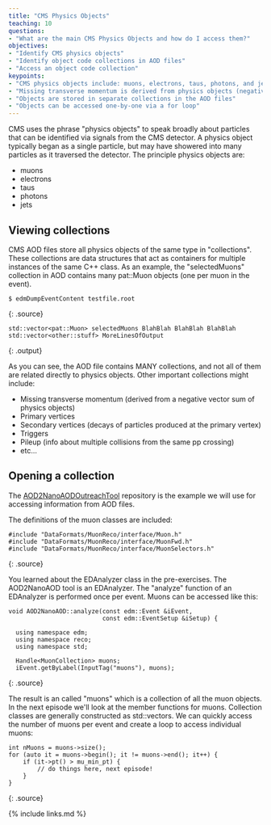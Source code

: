 ```yaml
---
title: "CMS Physics Objects"
teaching: 10
questions:
- "What are the main CMS Physics Objects and how do I access them?"
objectives:
- "Identify CMS physics objects"
- "Identify object code collections in AOD files"
- "Access an object code collection"
keypoints:
- "CMS physics objects include: muons, electrons, taus, photons, and jets." 
- "Missing transverse momentum is derived from physics objects (negative vector sum)."
- "Objects are stored in separate collections in the AOD files"
- "Objects can be accessed one-by-one via a for loop"
---
```


CMS uses the phrase "physics objects" to speak broadly about particles that can be identified via 
signals from the CMS detector. A physics object typically began as a single particle, but may have 
showered into many particles as it traversed the detector. The principle physics objects are:

*   muons
*   electrons
*   taus
*   photons
*   jets

## Viewing collections

CMS AOD files store all physics objects of the same type in "collections". These collections are 
data structures that act as containers for multiple instances of the same C++ class. As an example,
the "selectedMuons" collection in AOD contains many pat::Muon objects (one per muon in the event).

~~~
$ edmDumpEventContent testfile.root
~~~
{: .source}

~~~
std::vector<pat::Muon> selectedMuons BlahBlah BlahBlah BlahBlah
std::vector<other::stuff> MoreLinesOfOutput
~~~
{: .output}

As you can see, the AOD file contains MANY collections, and not all of them are related directly to 
physics objects. Other important collections might include:

*   Missing transverse momentum (derived from a negative vector sum of physics objects)
*   Primary vertices
*   Secondary vertices (decays of particles produced at the primary vertex)
*   Triggers
*   Pileup (info about multiple collisions from the same pp crossing)
*   etc...

## Opening a collection

The [AOD2NanoAODOutreachTool](https://github.com/cms-opendata-analyses/AOD2NanoAODOutreachTool) 
repository is the example we will use for accessing information from AOD files. 

The definitions of the muon classes are included:
~~~
#include "DataFormats/MuonReco/interface/Muon.h"
#include "DataFormats/MuonReco/interface/MuonFwd.h"
#include "DataFormats/MuonReco/interface/MuonSelectors.h"
~~~
{: .source}

You learned about the EDAnalyzer class in the pre-exercises. The AOD2NanoAOD tool is an EDAnalyzer. 
The "analyze" function of an EDAnalyzer is performed once per event. Muons can be accessed like this:

~~~
void AOD2NanoAOD::analyze(const edm::Event &iEvent,
                          const edm::EventSetup &iSetup) {

  using namespace edm;
  using namespace reco;
  using namespace std;

  Handle<MuonCollection> muons;
  iEvent.getByLabel(InputTag("muons"), muons);
~~~ 
{: .source}

The result is an  called "muons" which is a collection of all the muon objects. 
In the next episode we'll look at the member functions for muons.
Collection classes are generally constructed as std::vectors. We can 
quickly access the number of muons per event and create a loop to access 
individual muons:

~~~
int nMuons = muons->size();
for (auto it = muons->begin(); it != muons->end(); it++) {
    if (it->pt() > mu_min_pt) {
        // do things here, next episode!
    }
}
~~~
{: .source}


{% include links.md %}

